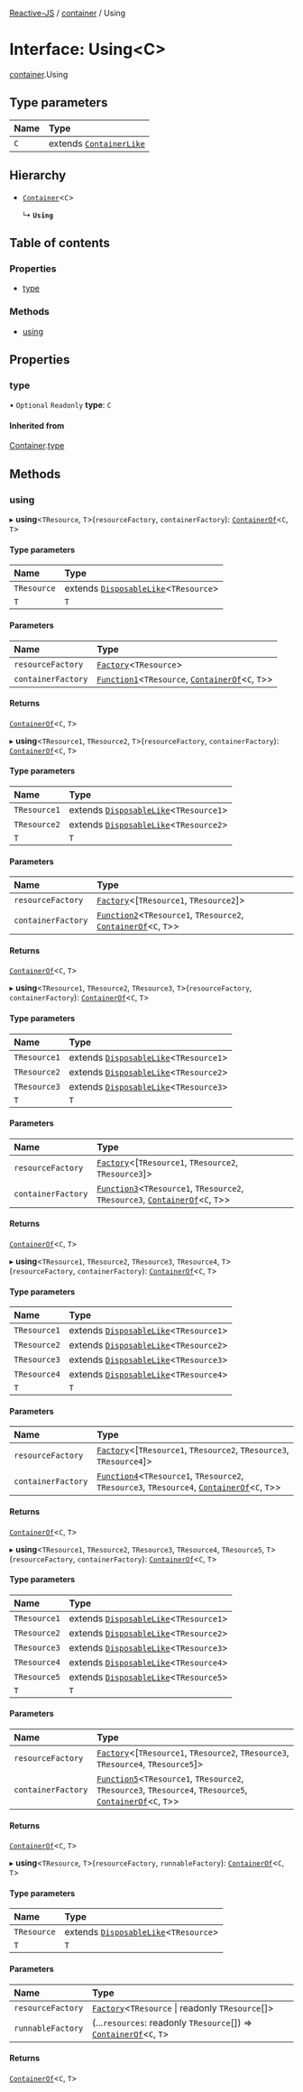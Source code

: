 [Reactive-JS](../README.md) / [container](../modules/container.md) / Using

# Interface: Using<C\>

[container](../modules/container.md).Using

## Type parameters

| Name | Type |
| :------ | :------ |
| `C` | extends [`ContainerLike`](container.ContainerLike.md) |

## Hierarchy

- [`Container`](container.Container.md)<`C`\>

  ↳ **`Using`**

## Table of contents

### Properties

- [type](container.Using.md#type)

### Methods

- [using](container.Using.md#using)

## Properties

### type

• `Optional` `Readonly` **type**: `C`

#### Inherited from

[Container](container.Container.md).[type](container.Container.md#type)

## Methods

### using

▸ **using**<`TResource`, `T`\>(`resourceFactory`, `containerFactory`): [`ContainerOf`](../modules/container.md#containerof)<`C`, `T`\>

#### Type parameters

| Name | Type |
| :------ | :------ |
| `TResource` | extends [`DisposableLike`](disposable.DisposableLike.md)<`TResource`\> |
| `T` | `T` |

#### Parameters

| Name | Type |
| :------ | :------ |
| `resourceFactory` | [`Factory`](../modules/functions.md#factory)<`TResource`\> |
| `containerFactory` | [`Function1`](../modules/functions.md#function1)<`TResource`, [`ContainerOf`](../modules/container.md#containerof)<`C`, `T`\>\> |

#### Returns

[`ContainerOf`](../modules/container.md#containerof)<`C`, `T`\>

▸ **using**<`TResource1`, `TResource2`, `T`\>(`resourceFactory`, `containerFactory`): [`ContainerOf`](../modules/container.md#containerof)<`C`, `T`\>

#### Type parameters

| Name | Type |
| :------ | :------ |
| `TResource1` | extends [`DisposableLike`](disposable.DisposableLike.md)<`TResource1`\> |
| `TResource2` | extends [`DisposableLike`](disposable.DisposableLike.md)<`TResource2`\> |
| `T` | `T` |

#### Parameters

| Name | Type |
| :------ | :------ |
| `resourceFactory` | [`Factory`](../modules/functions.md#factory)<[`TResource1`, `TResource2`]\> |
| `containerFactory` | [`Function2`](../modules/functions.md#function2)<`TResource1`, `TResource2`, [`ContainerOf`](../modules/container.md#containerof)<`C`, `T`\>\> |

#### Returns

[`ContainerOf`](../modules/container.md#containerof)<`C`, `T`\>

▸ **using**<`TResource1`, `TResource2`, `TResource3`, `T`\>(`resourceFactory`, `containerFactory`): [`ContainerOf`](../modules/container.md#containerof)<`C`, `T`\>

#### Type parameters

| Name | Type |
| :------ | :------ |
| `TResource1` | extends [`DisposableLike`](disposable.DisposableLike.md)<`TResource1`\> |
| `TResource2` | extends [`DisposableLike`](disposable.DisposableLike.md)<`TResource2`\> |
| `TResource3` | extends [`DisposableLike`](disposable.DisposableLike.md)<`TResource3`\> |
| `T` | `T` |

#### Parameters

| Name | Type |
| :------ | :------ |
| `resourceFactory` | [`Factory`](../modules/functions.md#factory)<[`TResource1`, `TResource2`, `TResource3`]\> |
| `containerFactory` | [`Function3`](../modules/functions.md#function3)<`TResource1`, `TResource2`, `TResource3`, [`ContainerOf`](../modules/container.md#containerof)<`C`, `T`\>\> |

#### Returns

[`ContainerOf`](../modules/container.md#containerof)<`C`, `T`\>

▸ **using**<`TResource1`, `TResource2`, `TResource3`, `TResource4`, `T`\>(`resourceFactory`, `containerFactory`): [`ContainerOf`](../modules/container.md#containerof)<`C`, `T`\>

#### Type parameters

| Name | Type |
| :------ | :------ |
| `TResource1` | extends [`DisposableLike`](disposable.DisposableLike.md)<`TResource1`\> |
| `TResource2` | extends [`DisposableLike`](disposable.DisposableLike.md)<`TResource2`\> |
| `TResource3` | extends [`DisposableLike`](disposable.DisposableLike.md)<`TResource3`\> |
| `TResource4` | extends [`DisposableLike`](disposable.DisposableLike.md)<`TResource4`\> |
| `T` | `T` |

#### Parameters

| Name | Type |
| :------ | :------ |
| `resourceFactory` | [`Factory`](../modules/functions.md#factory)<[`TResource1`, `TResource2`, `TResource3`, `TResource4`]\> |
| `containerFactory` | [`Function4`](../modules/functions.md#function4)<`TResource1`, `TResource2`, `TResource3`, `TResource4`, [`ContainerOf`](../modules/container.md#containerof)<`C`, `T`\>\> |

#### Returns

[`ContainerOf`](../modules/container.md#containerof)<`C`, `T`\>

▸ **using**<`TResource1`, `TResource2`, `TResource3`, `TResource4`, `TResource5`, `T`\>(`resourceFactory`, `containerFactory`): [`ContainerOf`](../modules/container.md#containerof)<`C`, `T`\>

#### Type parameters

| Name | Type |
| :------ | :------ |
| `TResource1` | extends [`DisposableLike`](disposable.DisposableLike.md)<`TResource1`\> |
| `TResource2` | extends [`DisposableLike`](disposable.DisposableLike.md)<`TResource2`\> |
| `TResource3` | extends [`DisposableLike`](disposable.DisposableLike.md)<`TResource3`\> |
| `TResource4` | extends [`DisposableLike`](disposable.DisposableLike.md)<`TResource4`\> |
| `TResource5` | extends [`DisposableLike`](disposable.DisposableLike.md)<`TResource5`\> |
| `T` | `T` |

#### Parameters

| Name | Type |
| :------ | :------ |
| `resourceFactory` | [`Factory`](../modules/functions.md#factory)<[`TResource1`, `TResource2`, `TResource3`, `TResource4`, `TResource5`]\> |
| `containerFactory` | [`Function5`](../modules/functions.md#function5)<`TResource1`, `TResource2`, `TResource3`, `TResource4`, `TResource5`, [`ContainerOf`](../modules/container.md#containerof)<`C`, `T`\>\> |

#### Returns

[`ContainerOf`](../modules/container.md#containerof)<`C`, `T`\>

▸ **using**<`TResource`, `T`\>(`resourceFactory`, `runnableFactory`): [`ContainerOf`](../modules/container.md#containerof)<`C`, `T`\>

#### Type parameters

| Name | Type |
| :------ | :------ |
| `TResource` | extends [`DisposableLike`](disposable.DisposableLike.md)<`TResource`\> |
| `T` | `T` |

#### Parameters

| Name | Type |
| :------ | :------ |
| `resourceFactory` | [`Factory`](../modules/functions.md#factory)<`TResource` \| readonly `TResource`[]\> |
| `runnableFactory` | (...`resources`: readonly `TResource`[]) => [`ContainerOf`](../modules/container.md#containerof)<`C`, `T`\> |

#### Returns

[`ContainerOf`](../modules/container.md#containerof)<`C`, `T`\>
